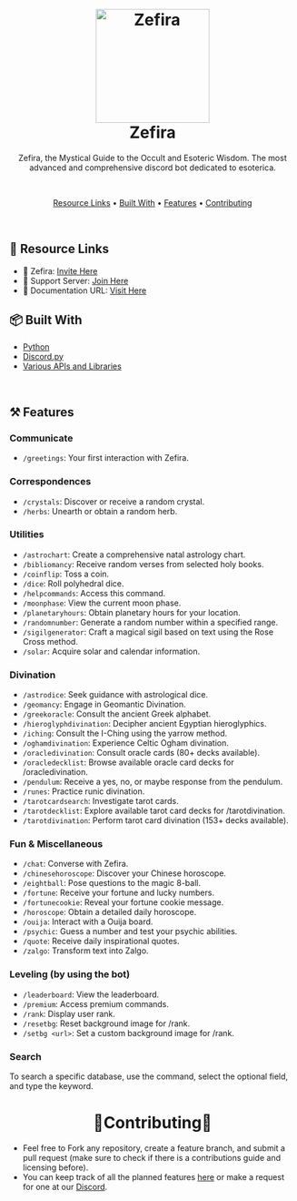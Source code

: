 <h1 align="center">
  <br>
  <a href="https://github.com/Zefira"><img src="https://cdn.discordapp.com/avatars/1064675253202210957/dfe7f563b41b661672974d275596f52f.png?size=1024" height="200" alt="Zefira"></a>
  <br>
  Zefira
  <br>
</h1>

<p align="center">Zefira, the Mystical Guide to the Occult and Esoteric Wisdom. The most advanced and comprehensive discord bot dedicated to esoterica.</p>

<br>

<p align="center">
  <a href="#-resource-links">Resource Links</a>
  •
  <a href="#-built-with">Built With</a>
  •
  <a href="#-features">Features</a>
  •
  <a href="#-contributing">Contributing</a>
</p>

<br>

## 🔗 Resource Links

- 🤖 Zefira: [Invite Here](https://discord.com/api/oauth2/authorize?client_id=1064675253202210957&permissions=274878286912&scope=bot%20applications.commands)
- 🤝 Support Server: [Join Here](http://discord.gg/thelema)
- 📂 Documentation URL: [Visit Here](https://zefira.io/)

## 📦 Built With

- [Python](https://www.python.org/)
- [Discord.py](https://discordpy.readthedocs.io/en/stable/)
- [Various APIs and Libraries](https://github.com/Zefira-bot/Zefira)

<br>

## ⚒️ Features

### Communicate
- `/greetings`: Your first interaction with Zefira.

### Correspondences
- `/crystals`: Discover or receive a random crystal.
- `/herbs`: Unearth or obtain a random herb.

### Utilities
- `/astrochart`: Create a comprehensive natal astrology chart.
- `/bibliomancy`: Receive random verses from selected holy books.
- `/coinflip`: Toss a coin.
- `/dice`: Roll polyhedral dice.
- `/helpcommands`: Access this command.
- `/moonphase`: View the current moon phase.
- `/planetaryhours`: Obtain planetary hours for your location.
- `/randomnumber`: Generate a random number within a specified range.
- `/sigilgenerator`: Craft a magical sigil based on text using the Rose Cross method.
- `/solar`: Acquire solar and calendar information.

### Divination
- `/astrodice`: Seek guidance with astrological dice.
- `/geomancy`: Engage in Geomantic Divination.
- `/greekoracle`: Consult the ancient Greek alphabet.
- `/hieroglyphdivination`: Decipher ancient Egyptian hieroglyphics.
- `/iching`: Consult the I-Ching using the yarrow method.
- `/oghamdivination`: Experience Celtic Ogham divination.
- `/oracledivination`: Consult oracle cards (80+ decks available).
- `/oracledecklist`: Browse available oracle card decks for /oracledivination.
- `/pendulum`: Receive a yes, no, or maybe response from the pendulum.
- `/runes`: Practice runic divination.
- `/tarotcardsearch`: Investigate tarot cards.
- `/tarotdecklist`: Explore available tarot card decks for /tarotdivination.
- `/tarotdivination`: Perform tarot card divination (153+ decks available).

### Fun & Miscellaneous
- `/chat`: Converse with Zefira.
- `/chinesehoroscope`: Discover your Chinese horoscope.
- `/eightball`: Pose questions to the magic 8-ball.
- `/fortune`: Receive your fortune and lucky numbers.
- `/fortunecookie`: Reveal your fortune cookie message.
- `/horoscope`: Obtain a detailed daily horoscope.
- `/ouija`: Interact with a Ouija board.
- `/psychic`: Guess a number and test your psychic abilities.
- `/quote`: Receive daily inspirational quotes.
- `/zalgo`: Transform text into Zalgo.

### Leveling (by using the bot)
- `/leaderboard`: View the leaderboard.
- `/premium`: Access premium commands.
- `/rank`: Display user rank.
- `/resetbg`: Reset background image for /rank.
- `/setbg <url>`: Set a custom background image for /rank.

### Search
To search a specific database, use the command, select the optional field, and type the keyword.

<h1 align="center">🤝Contributing🤝</h1>

- Feel free to Fork any repository, create a feature branch, and submit a pull request (make sure to check if there is a contributions guide and licensing before).
- You can keep track of all the planned features [here](https://github.com/Zefira-bot/projects) or make a request for one at our [Discord](http://discord.gg/thelema).


